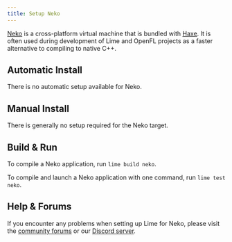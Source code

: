 ```yaml
---
title: Setup Neko
---
```


[Neko](https://nekovm.org) is a cross-platform virtual machine that is bundled with [Haxe](https://haxe.org/). It is often used during development of Lime and OpenFL projects as a faster alternative to compiling to native C++.

## Automatic Install

There is no automatic setup available for Neko.

## Manual Install

There is generally no setup required for the Neko target.

## Build & Run

To compile a Neko application, run `lime build neko`.

To compile and launch a Neko application with one command, run `lime test neko`.

## Help & Forums

If you encounter any problems when setting up Lime for Neko, please visit the [community forums](http://community.openfl.org/c/help) or our [Discord server](https://discord.gg/tDgq8EE).
